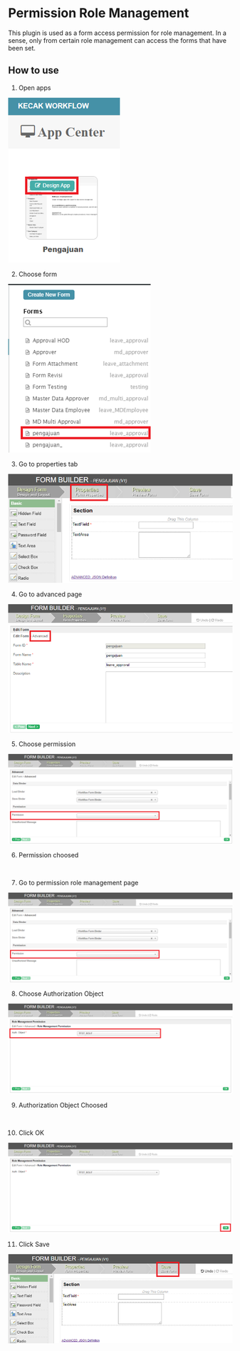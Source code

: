 # Permission Role Management

This plugin is used as a form access permission for role management.
In a sense, only from certain role management can access the forms that have been set.

## How to use

1. Open apps

<img src="https://raw.githubusercontent.com/kinnara-digital-studio/kecak-workflow/master/docs/assets/permissionRoleManagement_openApps.png" alt="" />


2. Choose form

<img src="https://raw.githubusercontent.com/kinnara-digital-studio/kecak-workflow/master/docs/assets/permissionRoleManagement_chooseForm.png" alt="" />


3. Go to properties tab

<img src="https://raw.githubusercontent.com/kinnara-digital-studio/kecak-workflow/master/docs/assets/permissionRoleManagement_properties.png" alt="" />


4. Go to advanced page

<img src="https://raw.githubusercontent.com/kinnara-digital-studio/kecak-workflow/master/docs/assets/permissionRoleManagement_advanced.png" alt="" />


5. Choose permission

<img src="https://raw.githubusercontent.com/kinnara-digital-studio/kecak-workflow/master/docs/assets/permissionRoleManagement_permission.png" alt="" />


6. Permission choosed

<img src="https://raw.githubusercontent.com/kinnara-digital-studio/kecak-workflow/master/docs/assets/permissionRoleManagement.png" alt="" />


7. Go to permission role management page

<img src="https://raw.githubusercontent.com/kinnara-digital-studio/kecak-workflow/master/docs/assets/permissionRoleManagement_permission.png" alt="" />


8. Choose Authorization Object

<img src="https://raw.githubusercontent.com/kinnara-digital-studio/kecak-workflow/master/docs/assets/permissionRoleManagement_authObj.png" alt="" />


9. Authorization Object Choosed

<img src="https://raw.githubusercontent.com/kinnara-digital-studio/kecak-workflow/master/docs/assets/permissionRoleManagement_authObjChoosed.png" alt="" />


10. Click OK

<img src="https://raw.githubusercontent.com/kinnara-digital-studio/kecak-workflow/master/docs/assets/permissionRoleManagement_ok.png" alt="" />


11. Click Save

<img src="https://raw.githubusercontent.com/kinnara-digital-studio/kecak-workflow/master/docs/assets/permissionRoleManagement_save.png" alt="" />
